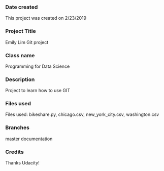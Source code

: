 ### Date created
This project was created on 2/23/2019

### Project Title
Emily Lim Git project

### Class name
Programming for Data Science

### Description
Project to learn how to use GIT

### Files used
Files used: bikeshare.py, chicago.csv, new_york_city.csv, washington.csv

### Branches
master
documentation

### Credits
Thanks Udacity!


